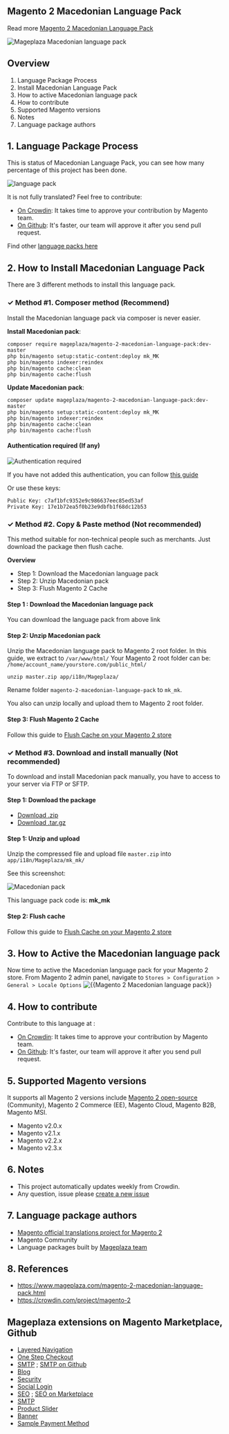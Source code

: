 ## Magento 2 Macedonian Language Pack



Read more [Magento 2 Macedonian Language Pack](https://www.mageplaza.com/magento-2-macedonian-language-pack.html)

![Mageplaza Macedonian language pack](https://i.imgur.com/qjWPj1W.png)

## Overview

1. Language Package Process
2. Install Macedonian Language Pack
3. How to active Macedonian language pack
4. How to contribute
5. Supported Magento versions
6. Notes
7. Language package authors

## 1. Language Package Process

This is status of Macedonian Language Pack, you can see how many percentage of this project has been done.

![language pack](http://progressed.io/bar/24?title=translated)

It is not fully translated? Feel free to contribute:
- [On Crowdin](https://crowdin.com/project/magento-2): It takes time to approve your contribution by Magento team.
- [On Github](https://github.com/mageplaza/magento-2-macedonian-language-pack/blob/master/HOW-TO-CONTRIBUTE.md): It's faster, our team will approve it after you send pull request.


Find other [language packs here](https://www.mageplaza.com/kb/magento-2-language-pack/)

## 2. How to Install Macedonian Language Pack

There are 3 different methods to install this language pack.

### ✓ Method #1. Composer method (Recommend)
Install the Macedonian language pack via composer is never easier.

**Install Macedonian pack**:

```
composer require mageplaza/magento-2-macedonian-language-pack:dev-master
php bin/magento setup:static-content:deploy mk_MK
php bin/magento indexer:reindex
php bin/magento cache:clean
php bin/magento cache:flush

```


**Update  Macedonian pack**:

```
composer update mageplaza/magento-2-macedonian-language-pack:dev-master
php bin/magento setup:static-content:deploy mk_MK
php bin/magento indexer:reindex
php bin/magento cache:clean
php bin/magento cache:flush

```

#### Authentication required (If any)

![Authentication required](https://cdn.mageplaza.com/media/general/dmryiPk.png)

If you have not added this authentication, you can follow [this guide](http://devdocs.magento.com/guides/v2.0/install-gde/prereq/connect-auth.html)

Or use these keys:

```
Public Key: c7af1bfc9352e9c986637eec85ed53af
Private Key: 17e1b72ea5f0b23e9dbfb1f68dc12b53
```



### ✓ Method #2. Copy & Paste method (Not recommended)

This method suitable for non-technical people such as merchants. Just download the package then flush cache.

**Overview**

- Step 1: Download the Macedonian language pack
- Step 2: Unzip Macedonian pack
- Step 3: Flush Magento 2 Cache

#### Step 1 : Download the Macedonian language pack

You can download the language pack from above link

#### Step 2: Unzip Macedonian pack

Unzip the Macedonian language pack to Magento 2 root folder. In this guide, we extract to `/var/www/html/`
Your Magento 2 root folder can be: `/home/account_name/yourstore.com/public_html/`

```
unzip master.zip app/i18n/Mageplaza/
```

Rename folder `magento-2-macedonian-language-pack` to `mk_mk`.


You also can unzip locally and upload them to Magento 2 root folder.

#### Step 3: Flush Magento 2 Cache

Follow this guide to [Flush Cache on your Magento 2 store](https://www.mageplaza.com/kb/how-flush-enable-disable-cache.html)


### ✓ Method #3. Download and install manually (Not recommended)

To download and install Macedonian pack manually, you have to access to your server via FTP or SFTP.

#### Step 1: Download the package

- [Download .zip](https://github.com/mageplaza/magento-2-macedonian-language-pack/archive/master.zip)
- [Download .tar.gz](https://github.com/mageplaza/magento-2-macedonian-language-pack/tarball/master)

#### Step 1: Unzip and upload

Unzip the compressed file and upload file `master.zip` into `app/i18n/Mageplaza/mk_mk/`

See this screenshot:

![Macedonian pack](https://cdn3.mageplaza.com/media/general/language-pack.png)

This language pack code is: **mk_mk**

#### Step 2: Flush cache

Follow this guide to [Flush Cache on your Magento 2 store](https://www.mageplaza.com/kb/how-flush-enable-disable-cache.html)


## 3. How to Active the Macedonian language pack 

Now time to active the Macedonian language pack for your Magento 2 store. From Magento 2 admin panel, navigate to `Stores > Configuration > General > Locale Options`
![{{Magento 2 Macedonian language pack}}](https://cdn.mageplaza.com/media/general/aPSUA0l.png)


## 4. How to contribute

Contribute to this language at :
- [On Crowdin](https://crowdin.com/project/magento-2): It takes time to approve your contribution by Magento team.
- [On Github](https://github.com/mageplaza/magento-2-macedonian-language-pack/blob/master/HOW-TO-CONTRIBUTE.md): It's faster, our team will approve it after you send pull request.


## 5. Supported Magento versions

It supports all Magento 2 versions include [Magento 2 open-source](https://www.mageplaza.com/download-magento/) (Community), Magento 2 Commerce (EE), Magento Cloud, Magento B2B, Magento MSI.


- Magento v2.0.x
- Magento v2.1.x
- Magento v2.2.x
- Magento v2.3.x



## 6. Notes 

- This project automatically updates weekly from Crowdin.
- Any question, issue please [create a new issue](https://github.com/mageplaza/magento-2-macedonian-language-pack/issues/new)

## 7. Language package authors

- [Magento official translations project for Magento 2](https://crowdin.com/project/magento-2)
- Magento Community
- Language packages built by [Mageplaza team](https://www.mageplaza.com/)


## 8. References 

- https://www.mageplaza.com/magento-2-macedonian-language-pack.html
- https://crowdin.com/project/magento-2



## Mageplaza extensions on Magento Marketplace, Github


- [Layered Navigation](https://marketplace.magento.com/mageplaza-layered-navigation-m2.html)
- [One Step Checkout](https://marketplace.magento.com/mageplaza-magento-2-one-step-checkout-extension.html)
- [SMTP](https://marketplace.magento.com/mageplaza-module-smtp.html) ; [SMTP on Github](https://github.com/mageplaza/magento-2-smtp)
- [Blog](https://github.com/mageplaza/magento-2-blog)
- [Security](https://marketplace.magento.com/mageplaza-module-security.html)
- [Social Login](https://github.com/mageplaza/magento-2-social-login)
- [SEO](https://github.com/mageplaza/magento-2-seo) ; [SEO on Marketplace](https://marketplace.magento.com/mageplaza-magento-2-seo-extension.html)
- [SMTP](https://github.com/mageplaza/magento-2-smtp)
- [Product Slider](https://github.com/mageplaza/magento-2-product-slider)
- [Banner](https://github.com/mageplaza/magento-2-banner-slider)
- [Sample Payment Method](https://github.com/mageplaza/magento-2-sample-payment-method)



